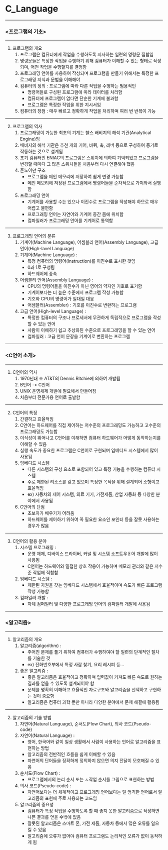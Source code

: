 # C_Language
- - -

### <프로그램의 기초>
- - -
1. 프로그램의 개요
   1) 프로그램은 컴퓨터에게 작업을 수행하도록 지사하는 일련의 명령문 집합임
   2) 명령문들은 특정한 작업을 수행하기 위해 컴퓨터가 이해할 수 있는 형태로 작성되며, 어떤 작업을 수행할지를 결정함
   3) 프로그래밍 언어를 사용하여 작성되며 프로그램을 만들기 위해서는 특정한 프로그래밍 지식과 문법을 이해해야
   4) 컴퓨터의 정의 : 프로그램에 따라 다른 작업을 수행하는 범용적인 
      - 명령어들로 구성된 프로그램에 따라 데이터를 처리함
      - 컴퓨터에 프로그램이 없다면 단순한 기계에 불과함
      - 프로그램은 특정한 작업을 위한 지시서임
   5) 컴퓨터의 장점 : 매우 빠르고 정확하게 작업을 처리하며 여러 번 반복이 가능
- - -
2. 프로그램의 역사
   1) 프로그래밍이 가능한 최초의 기계는 챨스 배비지의 해석 기관(Analytical Engine)임
   2) 배비지의 해석 기관은 추천 개의 기어, 바퀴, 축, 레버 등으로 구성하여 증기로 작동하는 것으로 설계됨
   3) 초기 컴퓨터인 ENIAC의 프로그램은 스위치에 의하여 기억되었고 프로그램을 변경할 때마다 그 많은 스위치들을 처음부터 다시 연결해야 했음
   4) 폰노이만 구조
      - 프로그램을 메인 메모리에 저장하여 쉽게 변경 가능함
      - 메인 메모리에 저장된 프로그램에서 명령어들을 순차적으로 가져와서 실행함
   5) 프로그래밍 언어
      - 기계어를 사용할 수는 있으나 이진수로 프로그램을 작성해야 하므로 매우 어렵고 불편함
      - 프로그래밍 언어는 자연어와 기계어 증간 쯤에 위치함
      - 컴파일러가 프로그래밍 언어를 기계어로 통역함
- - -
3. 프로그래밍 언어의 분류
   1) 기계어(Machine Language), 어셈블리 언어(Assembly Language), 고급 언어(High-lavel Language)
   2) 기계어(Machine Language) :
      - 특정 컴퓨터의 명령어(Instruction)를 이진수로 표시한 것임
      - 0과 1로 구성됨
      - 하드웨어에 종속
   3) 어셈블리 언어(Assembly Language) : 
      - CPU의 명령어들을 이진수가 아닌 영어의 약자인 기호로 표기함
      - 기계어보다는 더 높은 수준에서 프로그램 작성 가능함
      - 기호화 CPU의 명령어가 일대일 대응
      - 어셈블러(Assembler) : 기호를 이진수로 변환하는 프로그램
   4) 고급 언어(High-level Language) :
      - 특정한 컴퓨터의 구조나 프로세서에 무관하게 독립적으로 프로그램을 작성할 수 있는 언어
      - 사람이 이해하기 쉽고 추상화된 수준으로 프로그래밍을 할 수 있는 언어
      - 컴파일러 : 고급 언어 문장을 기계어로 변환하는 프로그램
- - -
### <C언어 소개>
- - -
1. C언어의 역사
   1) 1970년대 초 AT&T의 Dennis Ritchie에 의하여 개발됨
   2) B언어 -> C언어
   3) UNIX 운영체제 개발에 필요해서 만들어짐
   4) 처음부터 전문가용 언어로 출발함
- - -
2. C언어의 특징
   1) 간결하고 효율적임
   2) C언어는 하드웨어를 직접 제어하는 저수준의 프로그래밍도 가능하고 고수준의 프로그래밍도 가능함
   3) 이식성이 뛰어나고 C언어를 이해하면 컴퓨터 하드웨어가 어떻게 동작하는지를 이해할 수 있음
   4) 실행 속도가 중요한 프로그램은 C언어로 구현되며 임베디드 시스템에서 많이 사용됨
   5) 임베디드 시스템
      - 다른 시스템의 구성 요소로 포함되어 있고 특정 기능을 수행하는 컴퓨터 시스템
      - 주로 제한된 리소스를 갖고 있으며 특정한 목적을 위해 설계되어 소형이고 효율적임
      - ex) 자동차의 제어 시스템, 의료 기기, 가전제품, 산업 자동화 등 다양한 분야에서 사용됨
   6) C언어의 단점
      - 초보자가 배우기가 어려움
      - 하드웨어를 제어하기 위하여 꼭 필요한 요소인 포인터 등을 잘못 사용하는 경우가 많음
- - -
3. C언어의 활용 분야
   1) 시스템 프로그래밍 : 
      - 운영 체제, 디바이스 드라이버, 커널 및 시스템 소프트우ㅐ어 개발에 많이 사용됨
      - C언어는 하드웨어와 밀접한 상호 작용이 가능하며 메모리 관리와 같은 저수준 작업에 적합함
   2) 임베디드 시스템 :
      - 제한된 자원을 갖는 임베디드 시스템에서 효율적이며 속도가 빠른 프로그램 작성 가능함
   3) 컴파일러 개발 :
      - 자체 컴퍼일러 및 다양한 프로그래밍 언어의 컴파일러 개발에 사용됨
- - -
### <알고리즘>
- - -
1. 알고리즘의 개요
   1) 알고리즘(algorithm) :
      - 주어진 문제를 풀기 위하여 컴퓨터가 수행하여야 할 일련의 단계적인 절차를 기술한 것
      - ex) 전화번호부에서 특정 사람 찾기, 요리 레시피 등...
   2) 좋은 알고리즘 :
      - 좋은 알고리즘은 효율적이고 정확하며 입력값이 커져도 빠른 속도로 원하는 결과를 얻을 수 있도록 설계되어야 함
      - 문제를 명확히 이해하고 효율적인 자료구조와 알고리즘을 선택하고 구현하는 것이 중요함
      - 알고리즘은 컴퓨터 과학 뿐만 아니라 다양한 분야에서 문제 해결에 활용됨
- - -
2. 알고리즘의 기술 방법
   1) 자연어(Natural Language), 순서도(Flow Chart), 의사 코드(Pseudo-code)
   2) 자연어(Natural Language) :
      - 영어, 한국어와 같이 일상 생활에서 사람이 사용하는 언어로 알고리즘을 표현하는 방법
      - 알고리즘의 전반적인 흐름을 쉽게 이해할 수 있음
      - 자연어의 단어들을 정확하게 정의하지 않으면 의지 전달이 모호해질 수 있음
   3) 순서도(Flow Chart) :
      - 프로그램에서의 논리 순서 또는 ㅅ작업 순서를 그림으로 표현하는 방법
   4) 의사 코드(Pseudo-code) :
      - 자연어보다는 더 체계적이고 프로그래밍 언어보다는 덜 엄격한 언어로서 알고리즘의 표현에 주로 사용되는 코드임
   5) 알고리즘의 중요성
      - 컴퓨터가 특정 작업을 수행하도록 할 때 좋지 못한 알고리즘으로 작성하면 나쁜 결과를 얻을 수밖에 없음
      - 잘못된 알고리즘은 스마트 폰, 가전 제품, 자동차 등에서 많은 오류를 일으킬 수 있음
      - 알고리즘에 오류가 없어야 컴퓨터 프로그램도 논리적인 오류가 없이 동작하게 됨
